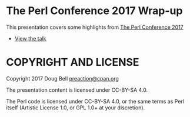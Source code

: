 
# The Perl Conference 2017 Wrap-up

This presentation covers some highlights from [The Perl Conference
2017](http://www.perlconference.us/tpc-2017-dc/)

* [View the talk](http://preaction.github.io/TPC-2017-Wrapup/)

# COPYRIGHT AND LICENSE

Copyright 2017 Doug Bell <preaction@cpan.org>

The presentation content is licensed under CC-BY-SA 4.0.

The Perl code is licensed under CC-BY-SA 4.0, or the same terms as Perl
itself (Artistic License 1.0, or GPL 1.0+ at your discretion).

